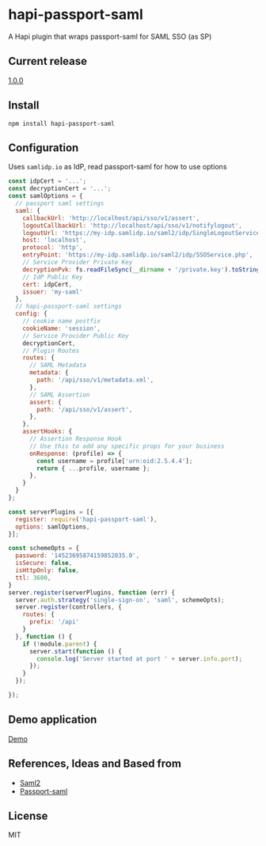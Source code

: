 # hapi-passport-saml
 A Hapi plugin that wraps passport-saml for SAML SSO (as SP)

## Current release
[1.0.0](https://github.com/molekilla/hapi-passport-saml/issues/11)

## Install

`npm install hapi-passport-saml`

## Configuration

Uses `samlidp.io` as IdP, read passport-saml for how to use options

```javascript
const idpCert = '...';
const decryptionCert = '...';
const samlOptions = {
  // passport saml settings
  saml: {
    callbackUrl: 'http://localhost/api/sso/v1/assert',
    logoutCallbackUrl: 'http://localhost/api/sso/v1/notifylogout',
    logoutUrl: 'https://my-idp.samlidp.io/saml2/idp/SingleLogoutService.php',
    host: 'localhost',
    protocol: 'http',
    entryPoint: 'https://my-idp.samlidp.io/saml2/idp/SSOService.php',
    // Service Provider Private Key
    decryptionPvk: fs.readFileSync(__dirname + '/private.key').toString(),
    // IdP Public Key
    cert: idpCert,
    issuer: 'my-saml'
  },
  // hapi-passport-saml settings
  config: {
    // cookie name postfix
    cookieName: 'session',
    // Service Provider Public Key
    decryptionCert,
    // Plugin Routes
    routes: {
      // SAML Metadata
      metadata: {
        path: '/api/sso/v1/metadata.xml',
      },
      // SAML Assertion
      assert: {
        path: '/api/sso/v1/assert',
      },
    },
    assertHooks: {
      // Assertion Response Hook
      // Use this to add any specific props for your business
      onResponse: (profile) => {
        const username = profile['urn:oid:2.5.4.4'];
        return { ...profile, username };
      },
    }
  }
};

const serverPlugins = [{
  register: require('hapi-passport-saml'),
  options: samlOptions,
}];

const schemeOpts = {
  password: '14523695874159852035.0',
  isSecure: false,
  isHttpOnly: false,
  ttl: 3600,
}
server.register(serverPlugins, function (err) {
  server.auth.strategy('single-sign-on', 'saml', schemeOpts);
  server.register(controllers, {
    routes: {
      prefix: '/api'
    }
  }, function () {
    if (!module.parent) {
      server.start(function () {
        console.log('Server started at port ' + server.info.port);
      });
    }
  });

});
```

## Demo application

[Demo](https://github.com/molekilla/hapi-passport-saml-test)

## References, Ideas and Based from
* [Saml2](https://github.com/Clever/saml2)
* [Passport-saml](https://github.com/bergie/passport-saml)

## License
MIT
